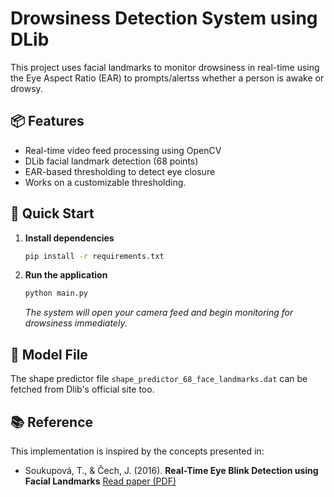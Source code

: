 # Drowsiness Detection System using DLib

This project uses facial landmarks to monitor drowsiness in real-time using the Eye Aspect Ratio (EAR) to prompts/alertss whether a person is awake or drowsy.

## 📦 Features

* Real-time video feed processing using OpenCV
* DLib facial landmark detection (68 points)
* EAR-based thresholding to detect eye closure
* Works on a customizable thresholding.

## 🚀 Quick Start

1. **Install dependencies**

   ```bash
   pip install -r requirements.txt
   ```
2. **Run the application**

   ```bash
   python main.py
   ```

   *The system will open your camera feed and begin monitoring for drowsiness immediately.*

## 📂 Model File

The shape predictor file `shape_predictor_68_face_landmarks.dat` can be fetched from Dlib's official site too.

## 📚 Reference

This implementation is inspired by the concepts presented in:

* Soukupová, T., & Čech, J. (2016). **Real-Time Eye Blink Detection using Facial Landmarks**
  [Read paper (PDF)](https://vision.fe.uni-lj.si/cvww2016/proceedings/papers/05.pdf)